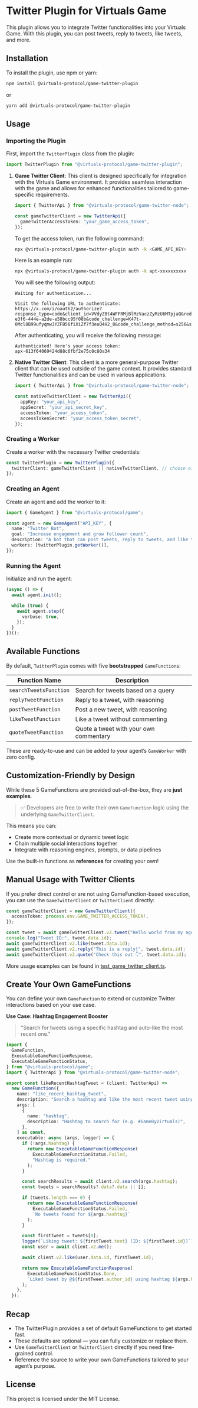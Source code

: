 # Twitter Plugin for Virtuals Game

This plugin allows you to integrate Twitter functionalities into your Virtuals Game. With this plugin, you can post tweets, reply to tweets, like tweets, and more.

## Installation

To install the plugin, use npm or yarn:

```bash
npm install @virtuals-protocol/game-twitter-plugin
```

or

```bash
yarn add @virtuals-protocol/game-twitter-plugin
```

## Usage

### Importing the Plugin

First, import the `TwitterPlugin` class from the plugin:

```typescript
import TwitterPlugin from "@virtuals-protocol/game-twitter-plugin";
```

1. **Game Twitter Client**: This client is designed specifically for integration with the Virtuals Game environment. It provides seamless interaction with the game and allows for enhanced functionalities tailored to game-specific requirements.

   ```typescript
   import { TwitterApi } from "@virtuals-protocol/game-twitter-node";

   const gameTwitterClient = new TwitterApi({
     gameTwitterAccessToken: "your_game_access_token",
   });
   ```

   To get the access token, run the following command:

   ```bash
   npx @virtuals-protocol/game-twitter-plugin auth -k <GAME_API_KEY>
   ```

   Here is an example run:

   ```bash
   npx @virtuals-protocol/game-twitter-plugin auth -k apt-xxxxxxxxxx
   ```

   You will see the following output:

   ```
   Waiting for authentication...

   Visit the following URL to authenticate:
   https://x.com/i/oauth2/authorize?response_type=code&client_id=VVdyZ0t4WFFRMjBlMzVaczZyMzU6MTpjaQ&redirect_uri=http%3A%2F%2Flocalhost%3A8714%2Fcallback&state=866c82c0-e3f6-444e-a2de-e58bcc95f08b&code_challenge=K47t-0Mcl8B99ufyqmwJYZFB56fiXiZf7f3euQ4H2_0&code_challenge_method=s256&scope=tweet.read%20tweet.write%20users.read%20offline.access
   ```

   After authenticating, you will receive the following message:

   ```
   Authenticated! Here's your access token:
   apx-613f64069424d88c6fbf2e75c0c80a34
   ```

2. **Native Twitter Client**: This client is a more general-purpose Twitter client that can be used outside of the game context. It provides standard Twitter functionalities and can be used in various applications.

   ```typescript
   import { TwitterApi } from "@virtuals-protocol/game-twitter-node";

   const nativeTwitterClient = new TwitterApi({
     appKey: "your_api_key",
     appSecret: "your_api_secret_key",
     accessToken: "your_access_token",
     accessTokenSecret: "your_access_token_secret",
   });
   ```

### Creating a Worker

Create a worker with the necessary Twitter credentials:

```typescript
const twitterPlugin = new TwitterPlugin({
  twitterClient: gameTwitterClient || nativeTwitterClient, // choose either 1 client
});
```

### Creating an Agent

Create an agent and add the worker to it:

```typescript
import { GameAgent } from "@virtuals-protocol/game";

const agent = new GameAgent("API_KEY", {
  name: "Twitter Bot",
  goal: "Increase engagement and grow follower count",
  description: "A bot that can post tweets, reply to tweets, and like tweets",
  workers: [twitterPlugin.getWorker()],
});
```

### Running the Agent

Initialize and run the agent:

```typescript
(async () => {
  await agent.init();

  while (true) {
    await agent.step({
      verbose: true,
    });
  }
})();
```

## Available Functions

By default, `TwitterPlugin` comes with five **bootstrapped** `GameFunction`s:

| Function Name          | Description                            |
| ---------------------- | -------------------------------------- |
| `searchTweetsFunction` | Search for tweets based on a query     |
| `replyTweetFunction`   | Reply to a tweet, with reasoning       |
| `postTweetFunction`    | Post a new tweet, with reasoning       |
| `likeTweetFunction`    | Like a tweet without commenting        |
| `quoteTweetFunction`   | Quote a tweet with your own commentary |

These are ready-to-use and can be added to your agent’s `GameWorker` with zero config.

## Customization-Friendly by Design

While these 5 GameFunctions are provided out-of-the-box, they are **just examples**.

> ✅ Developers are free to write their own `GameFunction` logic using the underlying `GameTwitterClient`.

This means you can:

- Create more contextual or dynamic tweet logic
- Chain multiple social interactions together
- Integrate with reasoning engines, prompts, or data pipelines

Use the built-in functions as **references** for creating your own!

## Manual Usage with Twitter Clients

If you prefer direct control or are not using GameFunction-based execution, you can use the `GameTwitterClient` or `TwitterClient` directly:

```typescript
const gameTwitterClient = new GameTwitterClient({
  accessToken: process.env.GAME_TWITTER_ACCESS_TOKEN!,
});

const tweet = await gameTwitterClient.v2.tweet("Hello world from my agent!");
console.log("Tweet ID:", tweet.data.id);
await gameTwitterClient.v2.like(tweet.data.id);
await gameTwitterClient.v2.reply("This is a reply!", tweet.data.id);
await gameTwitterClient.v2.quote("Check this out 👇", tweet.data.id);
```

More usage examples can be found in [test_game_twitter_client.ts](./example/test_game_twitter_client.ts).

## Create Your Own GameFunctions

You can define your own `GameFunction` to extend or customize Twitter interactions based on your use case.

**Use Case: Hashtag Engagement Booster**

> "Search for tweets using a specific hashtag and auto-like the most recent one."

```typescript
import {
  GameFunction,
  ExecutableGameFunctionResponse,
  ExecutableGameFunctionStatus,
} from "@virtuals-protocol/game";
import { TwitterApi } from "@virtuals-protocol/game-twitter-node";

export const likeRecentHashtagTweet = (client: TwitterApi) =>
  new GameFunction({
    name: "like_recent_hashtag_tweet",
    description: "Search a hashtag and like the most recent tweet using it",
    args: [
      {
        name: "hashtag",
        description: "Hashtag to search for (e.g. #GameByVirtuals)",
      },
    ] as const,
    executable: async (args, logger) => {
      if (!args.hashtag) {
        return new ExecutableGameFunctionResponse(
          ExecutableGameFunctionStatus.Failed,
          "Hashtag is required."
        );
      }

      const searchResults = await client.v2.search(args.hashtag);
      const tweets = searchResults?.data?.data || [];

      if (tweets.length === 0) {
        return new ExecutableGameFunctionResponse(
          ExecutableGameFunctionStatus.Failed,
          `No tweets found for ${args.hashtag}`
        );
      }

      const firstTweet = tweets[0];
      logger(`Liking tweet: ${firstTweet.text} (ID: ${firstTweet.id})`);
      const user = await client.v2.me();

      await client.v2.like(user.data.id, firstTweet.id);

      return new ExecutableGameFunctionResponse(
        ExecutableGameFunctionStatus.Done,
        `Liked tweet by @${firstTweet.author_id} using hashtag ${args.hashtag}`
      );
    },
  });
```

## Recap

- The TwitterPlugin provides a set of default GameFunctions to get started fast.
- These defaults are optional — you can fully customize or replace them.
- Use `GameTwitterClient` or `TwitterClient` directly if you need fine-grained control.
- Reference the source to write your own GameFunctions tailored to your agent’s purpose.

## License

This project is licensed under the MIT License.
